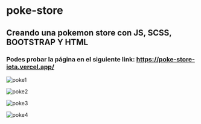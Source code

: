 # poke-store
## Creando una pokemon store con JS, SCSS, BOOTSTRAP Y HTML
### Podes probar la página en el siguiente link: https://poke-store-iota.vercel.app/

![poke1](https://user-images.githubusercontent.com/84631641/176060902-8c9ab3f5-0b6e-4008-9cdc-a0d85d20e366.png)


![poke2](https://user-images.githubusercontent.com/84631641/176060907-cd50c706-6176-4008-b3f5-2efa45b18c95.png)


![poke3](https://user-images.githubusercontent.com/84631641/176060919-38e3c714-6fb6-49d8-86e2-7951b3353d05.png)


![poke4](https://user-images.githubusercontent.com/84631641/176060925-31c9398b-1d34-40b3-88da-0cb0d2dad219.png)
